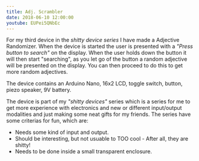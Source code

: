 ```yaml
---
title: Adj. Scrambler
date: 2018-06-10 12:00:00
youtube: EUPei5QNbEc
---
```


For my third device in the *shitty device series* I have made a Adjective Randomizer. When the device is started the user is presented with a *"Press button to search"* on the display. When the user holds down the button it will then start "searching", as you let go of the button a random adjective will be presented on the display. You can then proceed to do this to get more random adjectives.

The device contains an Arduino Nano, 16x2 LCD, toggle switch, button, piezo speaker, 9V battery.

The device is part of my *"shitty devices"* series which is a series for me to get more experience with electronics and new or different input/output modalities and just making some neat gifts for my friends.
The series have some criterias for fun, which are:
- Needs some kind of input and output.
- Should be interesting, but not usuable to TOO cool - After all, they are shitty!
- Needs to be done inside a small transparent enclosure.

